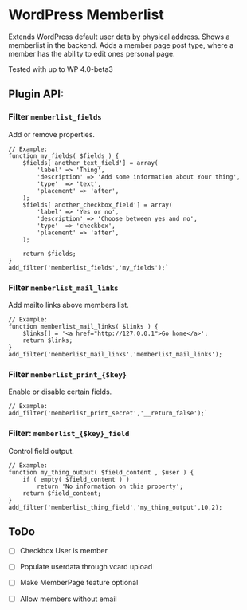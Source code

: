 # WordPress Memberlist #

Extends WordPress default user data by physical address. Shows a memberlist in the backend.
Adds a member page post type, where a member has the ability to edit ones personal page.

Tested with up to WP 4.0-beta3

## Plugin API: ##

### Filter `memberlist_fields` ###

Add or remove properties.
```
// Example:
function my_fields( $fields ) {
	$fields['another_text_field'] = array(
		'label' => 'Thing',
		'description' => 'Add some information about Your thing',
		'type'	=> 'text',
		'placement' => 'after',
	);
	$fields['another_checkbox_field'] = array(
		'label' => 'Yes or no',
		'description' => 'Choose between yes and no',
		'type'	=> 'checkbox',
		'placement' => 'after',
	);
	
	return $fields;
}
add_filter('memberlist_fields','my_fields');`
```

### Filter `memberlist_mail_links` ###

Add mailto links above members list.
```
// Example:
function memberlist_mail_links( $links ) {
	$links[] = '<a href="http://127.0.0.1">Go home</a>';
	return $links;
}
add_filter('memberlist_mail_links','memberlist_mail_links');
```

### Filter `memberlist_print_{$key}` ###

Enable or disable certain fields.
```
// Example:
add_filter('memberlist_print_secret','__return_false');`
```

### Filter: `memberlist_{$key}_field` ###

Control field output.
```
// Example:
function my_thing_output( $field_content , $user ) {
	if ( empty( $field_content ) )
		return 'No information on this property';
	return $field_content;
}
add_filter('memberlist_thing_field','my_thing_output',10,2);
```

## ToDo ##
 - [ ] Checkbox User is member
 - [ ] Populate userdata through vcard upload
 - [ ] Make MemberPage feature optional
 - [ ] Allow members without email
 